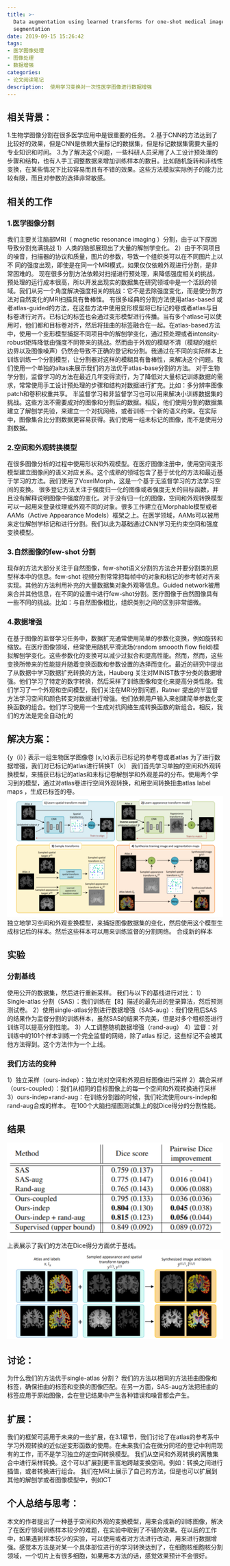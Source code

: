 ```yaml
---
title: >-
  Data augmentation using learned transforms for one-shot medical image
  segmentation
date: 2019-09-15 15:26:42
tags:
- 医学图像处理
- 图像处理
- 数据增强
categories:
- 论文阅读笔记
description:  使用学习变换对一次性医学图像进行数据增强
---
```

## 相关背景：
1.生物学图像分割在很多医学应用中是很重要的任务。
2.基于CNN的方法达到了比较好的效果，但是CNN是依赖大量标记的数据集，但是标记数据集需要大量的专业知识和时间。
3.为了解决这个问题，一些科研人员采用了人工设计预处理的步骤和结构，也有人手工调整数据来增加训练样本的数目。比如随机旋转和非线性变换，在某些情况下比较容易而且有不错的效果。这些方法模拟实际例子的能力比较有限，而且对参数的选择非常敏感。
## 相关的工作
### 1.医学图像分割
我们主要关注脑部MRI（ magnetic resonance imaging ）分割，由于以下原因导致分割充满挑战
 1）人类的脑部展现出了大量的解刨学变化。
 2）由于不同项目的噪音，扫描器的协议和质量，图片的参数，导致一个组织类可以在不同图片上以不   同的强度出现，即使是在同一个MRI模式，如果仅仅依赖外观进行分割，是非常困难的。
现在很多分割方法依赖对扫描进行预处理，来降低强度相关的挑战，预处理的运行成本很高，所以开发出现实的数据集在研究领域中是一个活跃的领域。我们从另一个角度解决强度相关的挑战：它不是去除强度变化，而是使分割方法对自然变化的MRI扫描具有鲁棒性。
有很多经典的分割方法使用atlas-based 或者atlas-guided的方法，在这些方法中使用变形模型将已标记的卷或者atlas与目标卷进行对齐。已标记的标签也会通过变形模型进行传播。当有多个atlase可以使用时，他们都和目标卷对齐，然后将扭曲的标签融合在一起。在atlas-based方法中，使用一个变形模型捕捉不同项目中的解刨学变化，通过预处理或者intensity-robust矩阵降低由强度不同带来的挑战。然而由于外观的模糊不清（模糊的组织边界以及图像噪声）仍然会导致不正确的登记和分割。我通过在不同的实际样本上训练训练一个分割模型，让分割器对这样的模糊具有鲁棒性，来解决这个问题。我们使用一个单独的altas来展示我们的方法优于atlas-base分割的方法。
对于生物学分割，监督学习的方法在最近几年变得流行，为了降低对大量标记训练数据的需求，常常使用手工设计预处理的步骤和结构对数据进行扩充。比如：多分辨率图像patch和卷积权重共享。
半监督学习和非监督学习也可以用来解决小训练数据集的挑战。这些方法不需要成对的图像和分割后的数据。相反，他们使用分割的数据集建立了解刨学先验，来建立一个对抗网络，或者训练一个新的语义约束。在实际中，图像集合比分割数据更容易获得。我们使用一组未标记的图像，而不是使用分割数据。
### 2.空间和外观转换模型
在很多图像分析的过程中使用形状和外观模型。在医疗图像注册中，使用空间变形模型建立图像间的语义对应关系。这个成熟的领域包含了基于优化的方法和最近基于学习的方法。我们使用了VoxelMorph，这是一个基于无监督学习的方法学习空间的变换。
很多登记方法关注于强度归一化的图像或者强度无关的目标函数，并且没有解释说明图像中强度的变化。对于没有归一化的图像，空间和外观转换模型可以一起用来登录纹理或外观不同的对象。很多工作建立在Morphable模型或者AAMs（Active Appearance Models）框架之上。在医学领域，AAMs可以被用来定位解刨学标记和进行分割。我们以此为基础通过CNN学习无约束空间和强度变换模型。
### 3.自然图像的few-shot 分割
现存的方法大部分关注于自然图像，few-shot语义分割的方法合并要分割类的原型样本中的信息。few-shot 视频分割常常把每帧中的对象和标记的参考帧对齐来实现。其他的方法利用补充的大量数据集对象外观等信息。Guided network被用来合并其他信息，在不同的设置中进行few-shot分割。医疗图像于自然图像具有一些不同的挑战。比如：与自然图像相比，组织类别之间的区别非常细微。
### 4.数据增强
在基于图像的监督学习任务中，数据扩充通常使用简单的参数化变换，例如旋转和缩放。在医疗图像领域，经常使用随机平滑流场(random smoooth flow field)模拟解刨学变化。这些参数化的变换可以减少过拟合和提高性能。然而，然而，这些变换所带来的性能提升随着变换函数和参数设置的选择而变化。最近的研究中提出了从数据中学习数据扩充转换的方法，Hauberg 关注对MINIST数字分类的数据增强。他们学习了特定的数字转换，然后采样了训练图像和变化来提高分类性能。我们学习了一个外观和空间模型，我们关注在MRI分割问题，Ratner 提出的半监督方法学习空间和颜色转变对数据进行增强。他们依赖用户输入来创建简单参数化变换函数的组合。他们学习使用一个生成对抗网络生成转换函数的新组合。相反，我们的方法是完全自动化的
## 解决方案：
{y（i）} 表示一组生物医学图像卷
(x,lx)表示已标记的参考卷或者atlas
为了进行数据增强，我们对已标记的atlas进行转换T（k）
我们首先学习单独的空间和外观转换模型，来捕获已标记的atlas和未标记卷解刨学和外观差异的分布。使用两个学习到的模型，通过对atlas卷进行空间外观转换，和用空间转换扭曲atlas label maps ，生成已标签的卷。
![overview](/images/论文阅读笔记/data_augmentation_using_learned_transforms_for_one_shot_medical_image_segmentation/overview.png)
独立地学习空间和外观变换模型，来捕捉图像数据集的变化，然后使用这个模型生成标记后的样本。然后这些样本可以用来训练监督的分割网络。
合成新的样本
## 实验
### 分割基线
使用公开的数据集，然后进行重新采样。
我们与以下的基线进行对比：
1）Single-atlas 分割（SAS）：我们训练在【8】描述的最先进的登录算法，然后预测测试卷。
2）使用single-atlas分割进行数据增强（SAS-aug）：我们使用后SAS的结果作为监督分割的训练样本，虽然SAS的结果不完美，但是对多个粗标签进行训练可以提高分割性能。
3）人工调整随机数据增强（rand-aug）
4）监督：对训练中的101个样本训练一个完全监督的网络，除了atlas 标记，这些标记不会被其他方法得到。这个方法作为一个上线。
### 我们方法的变种
1）独立采样（ours-indep）：独立地对空间和外观目标图像进行采样
2）耦合采样（ours-coupled）：我们从相同的目标图像上的每一个空间和外观转换进行采样
3）ours-indep+rand-aug：在训练分割器的时候，我们轮流使用ours-indep和rand-aug合成的样本。
在100个大脑扫描图测试集上的就Dice得分的分割性能。
## 结果
![result](/images/论文阅读笔记/data_augmentation_using_learned_transforms_for_one_shot_medical_image_segmentation/table_capare_method.png)
上表展示了我们的方法在Dice得分方面优于基线。
![figure8](/images/论文阅读笔记/data_augmentation_using_learned_transforms_for_one_shot_medical_image_segmentation/figure8.png)
## 讨论：
为什么我们的方法优于single-atlas 分割？
我们的方法以相同的方法扭曲图像和标签，确保扭曲的标签和变换的图像匹配。在另一方面，SAS-aug方法把扭曲的标签应用于原始图像，会在登记结果中产生各种错误和噪音都会产生。
## 扩展：
我们的框架可适用于未来的一些扩展，在3.1章节，我们讨论了在atlas的参考系中学习外观转换的近似逆变形函数的使用。在未来我们会在微分同坯的登记中利用现有的工作，而不是学习独立的逆空间转换模型。
我们从空间和外观转换的离散集合中进行采样转换。这个可以扩展到更丰富地跨越变换空间。例如：转换之间进行插值，或者转换进行组合。
我们在MRI上展示了自己的方法，但是也可以扩展到其他的解刨学或者图像模型中，例如CT
## 个人总结与思考：
本文的作者提出了一种基于空间和外观的变换模型，用来合成新的训练图像，解决了在医疗领域训练样本较少的难题，在实验中取到了不错的效果。在以后的工作中，如果遇到样本较少的实验，可以使用或者对方法进行改动，用来进行数据增强。感觉本方法是对某一个具体部位进行的学习转换达到了，在细胞核细胞核分割领域，一个切片上有很多细胞，如果用本方法的话，感觉效果预计不会很好。
